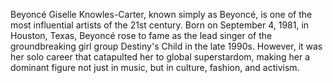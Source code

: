 Beyoncé Giselle Knowles-Carter, known simply as Beyoncé, is one of the most influential artists of the 21st century. Born on September 4, 1981, in Houston, Texas, Beyoncé rose to fame as the lead singer of the groundbreaking girl group Destiny's Child in the late 1990s. However, it was her solo career that catapulted her to global superstardom, making her a dominant figure not just in music, but in culture, fashion, and activism.
